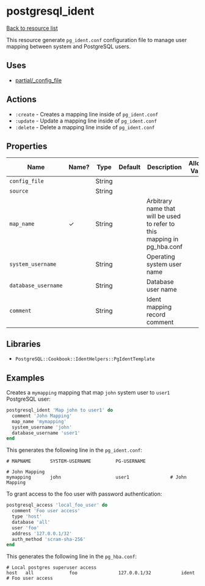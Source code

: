 # postgresql_ident

[Back to resource list](../README.md#resources)

This resource generate `pg_ident.conf` configuration file to manage user mapping between system and PostgreSQL users.

## Uses

- [partial/_config_file](partial/_config_file.md)

## Actions

- `:create` - Creates a mapping line inside of `pg_ident.conf`
- `:update` - Update a mapping line inside of `pg_ident.conf`
- `:delete` - Delete a mapping line inside of `pg_ident.conf`

## Properties

| Name                | Name? | Type   | Default | Description                                                              | Allowed Values |
| ------------------- | ----- | ------ | ------- | ------------------------------------------------------------------------ | -------------- |
| `config_file`       |       | String |         |                                                                          |                |
| `source`            |       | String |         |                                                                          |                |
| `map_name`          | ✓     | String |         | Arbitrary name that will be used to refer to this mapping in pg_hba.conf |                |
| `system_username`   |       | String |         | Operating system user name                                               |                |
| `database_username` |       | String |         | Database user name                                                       |                |
| `comment`           |       | String |         | Ident mapping record comment                                             |                |

## Libraries

- `PostgreSQL::Cookbook::IdentHelpers::PgIdentTemplate`

## Examples

Creates a `mymapping` mapping that map `john` system user to `user1` PostgreSQL user:

```ruby
postgresql_ident 'Map john to user1' do
  comment 'John Mapping'
  map_name 'mymapping'
  system_username 'john'
  database_username 'user1'
end
```

This generates the following line in the `pg_ident.conf`:

```config
# MAPNAME       SYSTEM-USERNAME         PG-USERNAME

# John Mapping
mymapping       john                    user1               # John Mapping
```

To grant access to the foo user with password authentication:

```ruby
postgresql_access 'local_foo_user' do
  comment 'Foo user access'
  type 'host'
  database 'all'
  user 'foo'
  address '127.0.0.1/32'
  auth_method 'scram-sha-256'
end
```

This generates the following line in the `pg_hba.conf`:

```config
# Local postgres superuser access
host   all             foo               127.0.0.1/32           ident           # Foo user access
```
